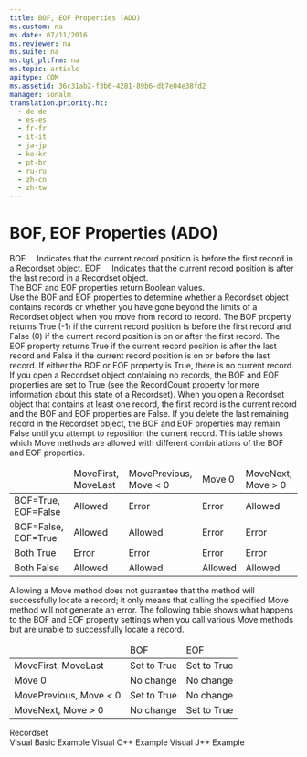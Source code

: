 ```yaml
---
title: BOF, EOF Properties (ADO)
ms.custom: na
ms.date: 07/11/2016
ms.reviewer: na
ms.suite: na
ms.tgt_pltfrm: na
ms.topic: article
apitype: COM
ms.assetid: 36c31ab2-f3b6-4281-89b6-db7e04e38fd2
manager: sonalm
translation.priority.ht: 
  - de-de
  - es-es
  - fr-fr
  - it-it
  - ja-jp
  - ko-kr
  - pt-br
  - ru-ru
  - zh-cn
  - zh-tw
---
```

# BOF, EOF Properties (ADO)
<?xml version="1.0" encoding="utf-8"?>
<developerReferenceWithoutSyntaxDocument xmlns="http://ddue.schemas.microsoft.com/authoring/2003/5" xmlns:xlink="http://www.w3.org/1999/xlink" xmlns:xsi="http://www.w3.org/2001/XMLSchema-instance" xsi:schemaLocation="http://ddue.schemas.microsoft.com/authoring/2003/5 http://dduestorage.blob.core.windows.net/ddueschema/developer.xsd">
  <introduction>
    <list class="bullet">
      <listItem>
        <para>
          <legacyBold>BOF</legacyBold>     Indicates that the current record position is before the first record in a <legacyLink xlink:href="ede1415f-c3df-4cc5-a05b-2576b2b84b60">Recordset</legacyLink> object.</para>
      </listItem>
      <listItem>
        <para>
          <legacyBold>EOF</legacyBold>     Indicates that the current record position is after the last record in a <unmanagedCodeEntityReference>Recordset</unmanagedCodeEntityReference> object.</para>
      </listItem>
    </list>
  </introduction>
  <section>
    <title>Return Value</title>
    <content>
      <para>The <unmanagedCodeEntityReference>BOF</unmanagedCodeEntityReference> and <unmanagedCodeEntityReference>EOF</unmanagedCodeEntityReference> properties return <languageKeyword>Boolean</languageKeyword> values.</para>
    </content>
  </section>
  <languageReferenceRemarks>
    <content>
      <para>Use the <unmanagedCodeEntityReference>BOF</unmanagedCodeEntityReference> and <unmanagedCodeEntityReference>EOF</unmanagedCodeEntityReference> properties to determine whether a <unmanagedCodeEntityReference>Recordset</unmanagedCodeEntityReference> object contains records or whether you have gone beyond the limits of a <unmanagedCodeEntityReference>Recordset</unmanagedCodeEntityReference> object when you move from record to record.</para>
      <para>The <unmanagedCodeEntityReference>BOF</unmanagedCodeEntityReference> property returns <languageKeyword>True</languageKeyword> (-1) if the current record position is before the first record and <languageKeyword>False</languageKeyword> (0) if the current record position is on or after the first record.</para>
      <para>The <unmanagedCodeEntityReference>EOF</unmanagedCodeEntityReference> property returns <languageKeyword>True</languageKeyword> if the current record position is after the last record and <languageKeyword>False</languageKeyword> if the current record position is on or before the last record.</para>
      <para>If either the <unmanagedCodeEntityReference>BOF</unmanagedCodeEntityReference> or <unmanagedCodeEntityReference>EOF</unmanagedCodeEntityReference> property is <languageKeyword>True</languageKeyword>, there is no current record.</para>
      <para>If you open a <unmanagedCodeEntityReference>Recordset</unmanagedCodeEntityReference> object containing no records, the <unmanagedCodeEntityReference>BOF</unmanagedCodeEntityReference> and <unmanagedCodeEntityReference>EOF</unmanagedCodeEntityReference> properties are set to <languageKeyword>True</languageKeyword> (see the <legacyLink xlink:href="834f0121-394a-44d4-ad7d-999b43a6fe63">RecordCount</legacyLink> property for more information about this state of a <unmanagedCodeEntityReference>Recordset</unmanagedCodeEntityReference>). When you open a <unmanagedCodeEntityReference>Recordset</unmanagedCodeEntityReference> object that contains at least one record, the first record is the current record and the <unmanagedCodeEntityReference>BOF</unmanagedCodeEntityReference> and <unmanagedCodeEntityReference>EOF</unmanagedCodeEntityReference> properties are <languageKeyword>False</languageKeyword>.</para>
      <para>If you delete the last remaining record in the <unmanagedCodeEntityReference>Recordset</unmanagedCodeEntityReference> object, the <unmanagedCodeEntityReference>BOF</unmanagedCodeEntityReference> and <unmanagedCodeEntityReference>EOF</unmanagedCodeEntityReference> properties may remain <languageKeyword>False</languageKeyword> until you attempt to reposition the current record.</para>
      <para>This table shows which <legacyBold>Move</legacyBold> methods are allowed with different combinations of the <unmanagedCodeEntityReference>BOF</unmanagedCodeEntityReference> and <unmanagedCodeEntityReference>EOF</unmanagedCodeEntityReference> properties.</para>
      <table xmlns:caps="http://schemas.microsoft.com/build/caps/2013/11">
        <thead>
          <tr>
            <TD>
              <para>
                <legacyBold> </legacyBold> </para>
            </TD>
            <TD>
              <para>MoveFirst,</para>
              <para>MoveLast</para>
            </TD>
            <TD>
              <para>MovePrevious,</para>
              <para>Move &lt; 0</para>
            </TD>
            <TD>
              <para>Move 0</para>
            </TD>
            <TD>
              <para>MoveNext,</para>
              <para>Move &gt; 0</para>
            </TD>
          </tr>
        </thead>
        <tbody>
          <tr>
            <TD>
              <para>
                <unmanagedCodeEntityReference>BOF</unmanagedCodeEntityReference>=<languageKeyword>True</languageKeyword>, <unmanagedCodeEntityReference>EOF</unmanagedCodeEntityReference>=<languageKeyword>False</languageKeyword> </para>
            </TD>
            <TD>
              <para>Allowed</para>
            </TD>
            <TD>
              <para>Error</para>
            </TD>
            <TD>
              <para>Error</para>
            </TD>
            <TD>
              <para>Allowed</para>
            </TD>
          </tr>
          <tr>
            <TD>
              <para>
                <unmanagedCodeEntityReference>BOF</unmanagedCodeEntityReference>=<languageKeyword>False</languageKeyword>, <unmanagedCodeEntityReference>EOF</unmanagedCodeEntityReference>=<languageKeyword>True</languageKeyword> </para>
            </TD>
            <TD>
              <para>Allowed</para>
            </TD>
            <TD>
              <para>Allowed</para>
            </TD>
            <TD>
              <para>Error</para>
            </TD>
            <TD>
              <para>Error</para>
            </TD>
          </tr>
          <tr>
            <TD>
              <para>Both <languageKeyword>True</languageKeyword></para>
            </TD>
            <TD>
              <para>Error</para>
            </TD>
            <TD>
              <para>Error</para>
            </TD>
            <TD>
              <para>Error</para>
            </TD>
            <TD>
              <para>Error</para>
            </TD>
          </tr>
          <tr>
            <TD>
              <para>Both <languageKeyword>False</languageKeyword></para>
            </TD>
            <TD>
              <para>Allowed</para>
            </TD>
            <TD>
              <para>Allowed</para>
            </TD>
            <TD>
              <para>Allowed</para>
            </TD>
            <TD>
              <para>Allowed</para>
            </TD>
          </tr>
        </tbody>
      </table>
      <para>Allowing a <legacyBold>Move</legacyBold> method does not guarantee that the method will successfully locate a record; it only means that calling the specified <legacyBold>Move</legacyBold> method will not generate an error.</para>
      <para>The following table shows what happens to the <unmanagedCodeEntityReference>BOF</unmanagedCodeEntityReference> and <unmanagedCodeEntityReference>EOF</unmanagedCodeEntityReference> property settings when you call various <legacyBold>Move</legacyBold> methods but are unable to successfully locate a record.</para>
      <table xmlns:caps="http://schemas.microsoft.com/build/caps/2013/11">
        <thead>
          <tr>
            <TD>
              <para>
                <legacyBold> </legacyBold> </para>
            </TD>
            <TD>
              <para>BOF</para>
            </TD>
            <TD>
              <para>EOF</para>
            </TD>
          </tr>
        </thead>
        <tbody>
          <tr>
            <TD>
              <para>
                <legacyBold>MoveFirst</legacyBold>, <legacyBold>MoveLast</legacyBold></para>
            </TD>
            <TD>
              <para>Set to <languageKeyword>True</languageKeyword></para>
            </TD>
            <TD>
              <para>Set to <languageKeyword>True</languageKeyword></para>
            </TD>
          </tr>
          <tr>
            <TD>
              <para>
                <legacyBold>Move</legacyBold> 0</para>
            </TD>
            <TD>
              <para>No change</para>
            </TD>
            <TD>
              <para>No change</para>
            </TD>
          </tr>
          <tr>
            <TD>
              <para>
                <legacyBold>MovePrevious</legacyBold>, <legacyBold>Move</legacyBold> &lt; 0</para>
            </TD>
            <TD>
              <para>Set to <languageKeyword>True</languageKeyword></para>
            </TD>
            <TD>
              <para>No change</para>
            </TD>
          </tr>
          <tr>
            <TD>
              <para>
                <legacyBold>MoveNext</legacyBold>, <legacyBold>Move</legacyBold> &gt; 0</para>
            </TD>
            <TD>
              <para>No change</para>
            </TD>
            <TD>
              <para>Set to <languageKeyword>True</languageKeyword></para>
            </TD>
          </tr>
        </tbody>
      </table>
    </content>
  </languageReferenceRemarks>
  <section>
    <title>Applies To</title>
    <content>
      <para>
        <link xlink:href="ede1415f-c3df-4cc5-a05b-2576b2b84b60">Recordset</link>
      </para>
    </content>
  </section>
  <relatedTopics>
<link xlink:href="b6573c6e-fee8-4267-a722-fadaec6eafe6">Visual Basic Example</link>
<link xlink:href="bd2b9d85-e75e-4fc8-a392-076582019caa">Visual C++ Example</link>
<link xlink:href="eecd75a8-3e4f-4a18-b1c1-4c053dd7833f">Visual J++ Example</link>
</relatedTopics>
</developerReferenceWithoutSyntaxDocument>